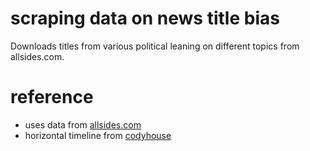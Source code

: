 # scraping data on news title bias

Downloads titles from various political leaning on different topics from allsides.com. 

# reference
- uses data from [allsides.com](https://www.allsides.com/unbiased-balanced-news)
- horizontal timeline from [codyhouse](https://codyhouse.co/gem/horizontal-timeline)